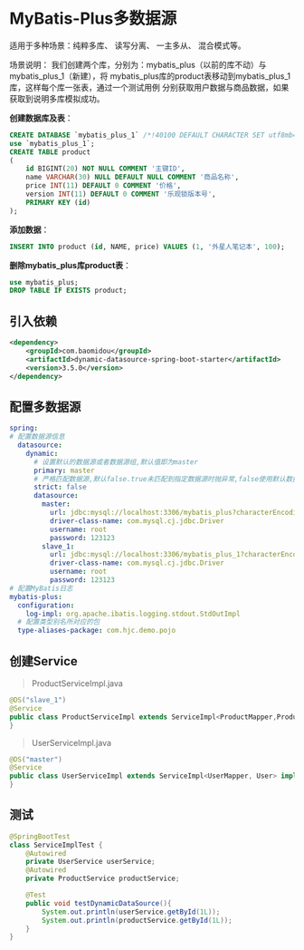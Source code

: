 # MyBatis-Plus多数据源

适用于多种场景：纯粹多库、 读写分离、 一主多从、 混合模式等。

场景说明： 我们创建两个库，分别为：mybatis_plus（以前的库不动）与mybatis_plus_1（新建），将 mybatis_plus库的product表移动到mybatis_plus_1库，这样每个库一张表，通过一个测试用例 分别获取用户数据与商品数据，如果获取到说明多库模拟成功。

**创建数据库及表**：

```sql
CREATE DATABASE `mybatis_plus_1` /*!40100 DEFAULT CHARACTER SET utf8mb4 */;
use `mybatis_plus_1`;
CREATE TABLE product
(
	id BIGINT(20) NOT NULL COMMENT '主键ID',
	name VARCHAR(30) NULL DEFAULT NULL COMMENT '商品名称',
	price INT(11) DEFAULT 0 COMMENT '价格',
	version INT(11) DEFAULT 0 COMMENT '乐观锁版本号',
	PRIMARY KEY (id)
);
```

**添加数据**：

```sql
INSERT INTO product (id, NAME, price) VALUES (1, '外星人笔记本', 100);
```

**删除mybatis_plus库product表**：

```sql
use mybatis_plus;
DROP TABLE IF EXISTS product;
```

## 引入依赖

```xml
<dependency>
	<groupId>com.baomidou</groupId>
	<artifactId>dynamic-datasource-spring-boot-starter</artifactId>
	<version>3.5.0</version>
</dependency>	
```

## 配置多数据源

```yaml
spring:
# 配置数据源信息
  datasource:
    dynamic:
      # 设置默认的数据源或者数据源组,默认值即为master
      primary: master
      # 严格匹配数据源,默认false.true未匹配到指定数据源时抛异常,false使用默认数据源
      strict: false
      datasource:
        master:
          url: jdbc:mysql://localhost:3306/mybatis_plus?characterEncoding=utf8&useSSL=false
          driver-class-name: com.mysql.cj.jdbc.Driver
          username: root
          password: 123123
        slave_1:
          url: jdbc:mysql://localhost:3306/mybatis_plus_1?characterEncoding=utf8&useSSL=false
          driver-class-name: com.mysql.cj.jdbc.Driver
          username: root
          password: 123123
# 配置MyBatis日志
mybatis-plus:
  configuration:
    log-impl: org.apache.ibatis.logging.stdout.StdOutImpl
  # 配置类型别名所对应的包
  type-aliases-package: com.hjc.demo.pojo
```

## 创建Service



> ProductServiceImpl.java

```java
@DS("slave_1")
@Service
public class ProductServiceImpl extends ServiceImpl<ProductMapper,Product> implements ProductService {
}
```

> UserServiceImpl.java

```java
@DS("master")
@Service
public class UserServiceImpl extends ServiceImpl<UserMapper, User> implements UserService {
}
```

## 测试

```java
@SpringBootTest
class ServiceImplTest {
    @Autowired
    private UserService userService;
    @Autowired
    private ProductService productService;

    @Test
    public void testDynamicDataSource(){
        System.out.println(userService.getById(1L));
        System.out.println(productService.getById(1L));
    }
}
```

